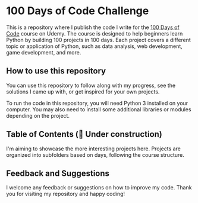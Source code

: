 # 100 Days of Code Challenge

This is a repository where I publish the code I write for the [100 Days of Code](https://www.udemy.com/course/100-days-of-code/) course on Udemy. The course is designed to help beginners learn Python by building 100 projects in 100 days. Each project covers a different topic or application of Python, such as data analysis, web development, game development, and more.

## How to use this repository

You can use this repository to follow along with my progress, see the solutions I came up with, or get inspired for your own projects.

To run the code in this repository, you will need Python 3 installed on your computer. You may also need to install some additional libraries or modules depending on the project.

## Table of Contents (🚧 Under construction)

I'm aiming to showcase the more interesting projects here. Projects are organized into subfolders based on days, following the course structure.

## Feedback and Suggestions

I welcome any feedback or suggestions on how to improve my code. Thank you for visiting my repository and happy coding!
